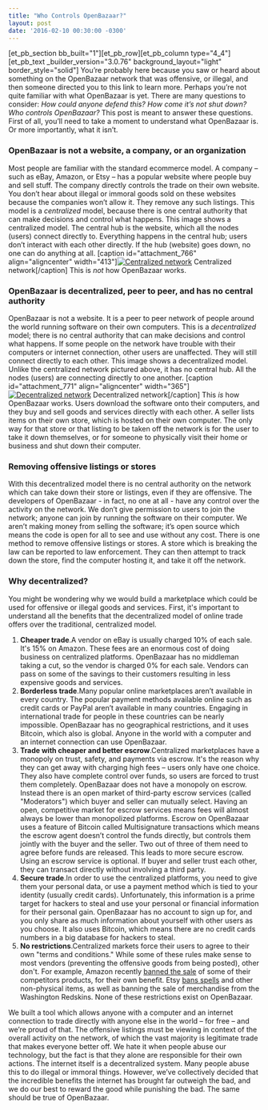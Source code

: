 ```yaml
---
title: "Who Controls OpenBazaar?" 
layout: post
date: '2016-02-10 00:30:00 -0300'
---
```

        
\[et\_pb\_section bb\_built="1"\]\[et\_pb\_row\]\[et\_pb\_column type="4\_4"\]\[et\_pb\_text \_builder\_version="3.0.76" background\_layout="light" border\_style="solid"\] You’re probably here because you saw or heard about something on the OpenBazaar network that was offensive, or illegal, and then someone directed you to this link to learn more. Perhaps you’re not quite familiar with what OpenBazaar is yet. There are many questions to consider: _How could anyone defend this? How come it’s not shut down? Who controls OpenBazaar?_ This post is meant to answer these questions. First of all, you’ll need to take a moment to understand what OpenBazaar is. Or more importantly, what it isn’t.

### OpenBazaar is not a website, a company, or an organization

Most people are familiar with the standard ecommerce model. A company – such as eBay, Amazon, or Etsy – has a popular website where people buy and sell stuff. The company directly controls the trade on their own website. You don’t hear about illegal or immoral goods sold on these websites because the companies won’t allow it. They remove any such listings. This model is a _centralized_ model, because there is one central authority that can make decisions and control what happens. This image shows a centralized model. The central hub is the website, which all the nodes (users) connect directly to. Everything happens in the central hub; users don’t interact with each other directly. If the hub (website) goes down, no one can do anything at all. \[caption id="attachment_766" align="aligncenter" width="413"\][![Centralized network](https://blog.openbazaar.org/wp-content/uploads/2016/01/Centralized-network.png)](https://blog.openbazaar.org/wp-content/uploads/2016/01/Centralized-network.png) Centralized network\[/caption\] This is _not_ how OpenBazaar works.

### OpenBazaar is decentralized, peer to peer, and has no central authority

OpenBazaar is not a website. It is a peer to peer network of people around the world running software on their own computers. This is a _decentralized_ model; there is no central authority that can make decisions and control what happens. If some people on the network have trouble with their computers or internet connection, other users are unaffected. They will still connect directly to each other. This image shows a decentralized model. Unlike the centralized network pictured above, it has no central hub. All the nodes (users) are connecting directly to one another. \[caption id="attachment_771" align="aligncenter" width="365"\][![Decentralized network](https://blog.openbazaar.org/wp-content/uploads/2016/01/Decentralized-network-1.png)](https://blog.openbazaar.org/wp-content/uploads/2016/01/Decentralized-network-1.png) Decentralized network\[/caption\] This _is_ how OpenBazaar works. Users download the software onto their computers, and they buy and sell goods and services directly with each other. A seller lists items on their own store, which is hosted on their own computer. The only way for that store or that listing to be taken off the network is for the user to take it down themselves, or for someone to physically visit their home or business and shut down their computer.

### Removing offensive listings or stores

With this decentralized model there is no central authority on the network which can take down their store or listings, even if they are offensive. The developers of OpenBazaar - in fact, no one at all - have any control over the activity on the network. We don’t give permission to users to join the network; anyone can join by running the software on their computer. We aren’t making money from selling the software; it’s open source which means the code is open for all to see and use without any cost. There is one method to remove offensive listings or stores. A store which is breaking the law can be reported to law enforcement. They can then attempt to track down the store, find the computer hosting it, and take it off the network.

### Why decentralized?

You might be wondering why we would build a marketplace which could be used for offensive or illegal goods and services. First, it's important to understand all the benefits that the decentralized model of online trade offers over the traditional, centralized model.

1.  **Cheaper trade**.A vendor on eBay is usually charged 10% of each sale. It's 15% on Amazon. These fees are an enormous cost of doing business on centralized platforms. OpenBazaar has no middleman taking a cut, so the vendor is charged 0% for each sale. Vendors can pass on some of the savings to their customers resulting in less expensive goods and services.
2.  **Borderless trade**.Many popular online marketplaces aren’t available in every country. The popular payment methods available online such as credit cards or PayPal aren’t available in many countries. Engaging in international trade for people in these countries can be nearly impossible. OpenBazaar has no geographical restrictions, and it uses Bitcoin, which also is global. Anyone in the world with a computer and an internet connection can use OpenBazaar.
3.  **Trade with cheaper and better escrow**.Centralized marketplaces have a monopoly on trust, safety, and payments via escrow. It's the reason why they can get away with charging high fees – users only have one choice. They also have complete control over funds, so users are forced to trust them completely. OpenBazaar does not have a monopoly on escrow. Instead there is an open market of third-party escrow services (called "Moderators") which buyer and seller can mutually select. Having an open, competitive market for escrow services means fees will almost always be lower than monopolized platforms. Escrow on OpenBazaar uses a feature of Bitcoin called Multisignature transactions which means the escrow agent doesn’t control the funds directly, but controls them jointly with the buyer and the seller. Two out of three of them need to agree before funds are released. This leads to more secure escrow. Using an escrow service is optional. If buyer and seller trust each other, they can transact directly without involving a third party.
4.  **Secure trade**.In order to use the centralized platforms, you need to give them your personal data, or use a payment method which is tied to your identity (usually credit cards). Unfortunately, this information is a prime target for hackers to steal and use your personal or financial information for their personal gain. OpenBazaar has no account to sign up for, and you only share as much information about yourself with other users as you choose. It also uses Bitcoin, which means there are no credit cards numbers in a big database for hackers to steal.
5.  **No restrictions**.Centralized markets force their users to agree to their own "terms and conditions." While some of these rules make sense to most vendors (preventing the offensive goods from being posted), other don't. For example, Amazon recently [banned the sale](http://www.wired.com/2015/10/amazon-apple-tv-chromecast/) of some of their competitors products, for their own benefit. Etsy [bans spells](http://time.com/3929919/etsy-ban-spells/) and other non-physical items, as well as banning the sale of merchandise from the Washington Redskins. None of these restrictions exist on OpenBazaar.

We built a tool which allows anyone with a computer and an internet connection to trade directly with anyone else in the world – for free – and we’re proud of that. The offensive listings must be viewing in context of the overall activity on the network, of which the vast majority is legitimate trade that makes everyone better off. We hate it when people abuse our technology, but the fact is that they alone are responsible for their own actions. The internet itself is a decentralized system. Many people abuse this to do illegal or immoral things. However, we’ve collectively decided that the incredible benefits the internet has brought far outweigh the bad, and we do our best to reward the good while punishing the bad. The same should be true of OpenBazaar. 